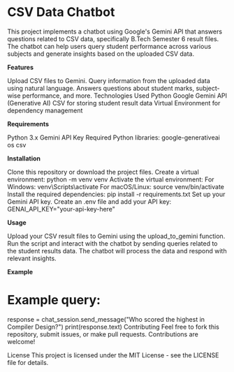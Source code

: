 # CSV Data Chatbot

This project implements a chatbot using Google's Gemini API that answers questions related to CSV data, specifically B.Tech Semester 6 result files. The chatbot can help users query student performance across various subjects and generate insights based on the uploaded CSV data.

**Features**

Upload CSV files to Gemini.
Query information from the uploaded data using natural language.
Answers questions about student marks, subject-wise performance, and more.
Technologies Used
Python
Google Gemini API (Generative AI)
CSV for storing student result data
Virtual Environment for dependency management

**Requirements**

Python 3.x
Gemini API Key
Required Python libraries:
google-generativeai
os
csv

**Installation**

Clone this repository or download the project files.
Create a virtual environment:
python -m venv venv
Activate the virtual environment:
For Windows:
venv\Scripts\activate
For macOS/Linux:
source venv/bin/activate
Install the required dependencies:
pip install -r requirements.txt
Set up your Gemini API key. Create an .env file and add your API key:
GENAI_API_KEY="your-api-key-here"

**Usage**

Upload your CSV result files to Gemini using the upload_to_gemini function.
Run the script and interact with the chatbot by sending queries related to the student results data.
The chatbot will process the data and respond with relevant insights.

**Example**

# Example query:
response = chat_session.send_message("Who scored the highest in Compiler Design?")
print(response.text)
Contributing
Feel free to fork this repository, submit issues, or make pull requests. Contributions are welcome!

License
This project is licensed under the MIT License - see the LICENSE file for details.
